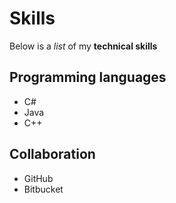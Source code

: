 # Skills

Below is a _list_ of my **technical skills**

## Programming languages
- C#
- Java
- C++

## Collaboration
- GitHub
- Bitbucket
